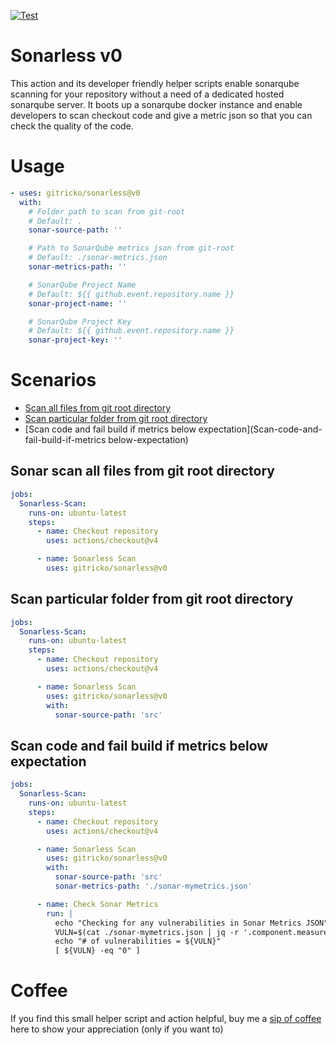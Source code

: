 [![Test](https://github.com/gitricko/sonarless/actions/workflows/test.yml/badge.svg)](https://github.com/gitricko/sonarless/actions/workflows/test.yml)

# Sonarless v0

This action and its developer friendly helper scripts enable sonarqube scanning for your repository without a need of a dedicated hosted sonarqube server. It boots up a sonarqube docker instance and enable developers to scan checkout code and give a metric json so that you can check the quality of the code.

# Usage

<!-- start usage -->
```yaml
- uses: gitricko/sonarless@v0
  with:
    # Folder path to scan from git-root
    # Default: . 
    sonar-source-path: ''

    # Path to SonarQube metrics json from git-root
    # Default: ./sonar-metrics.json 
    sonar-metrics-path: ''

    # SonarQube Project Name
    # Default: ${{ github.event.repository.name }}
    sonar-project-name: ''

    # SonarQube Project Key
    # Default: ${{ github.event.repository.name }}
    sonar-project-key: ''
```
<!-- end usage -->

# Scenarios

- [Scan all files from git root directory](#Sonar-scan-all-files-from-git-root-directory)
- [Scan particular folder from git root directory](#Scan-particular-folder-from-git-root-directory)
- [Scan code and fail build if metrics below expectation](Scan-code-and-fail-build-if-metrics below-expectation)

## Sonar scan all files from git root directory

```yaml
jobs:
  Sonarless-Scan:
    runs-on: ubuntu-latest
    steps:
      - name: Checkout repository
        uses: actions/checkout@v4

      - name: Sonarless Scan
        uses: gitricko/sonarless@v0
```

## Scan particular folder from git root directory

```yaml
jobs:
  Sonarless-Scan:
    runs-on: ubuntu-latest
    steps:
      - name: Checkout repository
        uses: actions/checkout@v4

      - name: Sonarless Scan
        uses: gitricko/sonarless@v0
        with:
          sonar-source-path: 'src'
```

## Scan code and fail build if metrics below expectation

```yaml
jobs:
  Sonarless-Scan:
    runs-on: ubuntu-latest
    steps:
      - name: Checkout repository
        uses: actions/checkout@v4

      - name: Sonarless Scan
        uses: gitricko/sonarless@v0
        with:
          sonar-source-path: 'src'
          sonar-metrics-path: './sonar-mymetrics.json'

      - name: Check Sonar Metrics
        run: |
          echo "Checking for any vulnerabilities in Sonar Metrics JSON"
          VULN=$(cat ./sonar-mymetrics.json | jq -r '.component.measures[] | select(.metric == "vulnerabilities").value')
          echo "# of vulnerabilities = ${VULN}"
          [ ${VULN} -eq "0" ]
```

# Coffee

If you find this small helper script and action helpful, buy me a [sip of coffee](https://ko-fi.com/gitricko) here to show your appreciation (only if you want to)